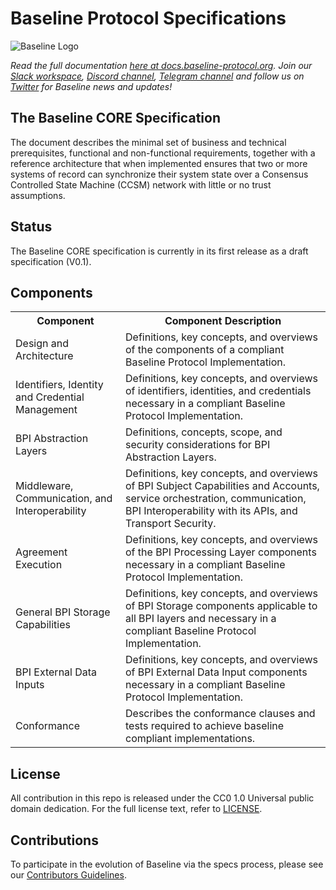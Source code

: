 # Baseline Protocol Specifications

![Baseline Logo](https://raw.githubusercontent.com/ethereum-oasis/baseline/master/docs/assets/baseline-logo/Web/examples/PNGs/horizontal/baselineHorizontal-Logo-FullColor.png)

*Read the full documentation [here at docs.baseline-protocol.org](https://docs.baseline-protocol.org/).*
*Join our [Slack workspace](https://communityinviter.com/apps/ethereum-baseline/join-us), [Discord channel](https://discord.com/invite/NE8AYD7), [Telegram channel](https://t.me/baselineprotocol) and follow us on [Twitter](https://twitter.com/baselineproto) for Baseline news and updates!* 

## The Baseline CORE Specification

The document describes the minimal set of business and technical prerequisites, functional and non-functional requirements, together with a reference architecture that when implemented ensures that two or more systems of record can synchronize their system state over a Consensus Controlled State Machine (CCSM) network with little or no trust assumptions.

## Status

The Baseline CORE specification is currently in its first release as a draft specification (V0.1).

## Components

<table>
<tr>
    <th>Component</th>
    <th>Component Description</th>
  </tr>
  <tr>
    <td>Design and Architecture</td>
    <td>Definitions, key concepts, and overviews of the components of a compliant Baseline Protocol Implementation.</td>
  </tr>
  <tr>
    <td>Identifiers, Identity and Credential Management</td>
    <td>Definitions, key concepts, and overviews of identifiers, identities, and credentials necessary in a compliant Baseline Protocol Implementation.</td>
  </tr>
  <tr>
    <td>BPI Abstraction Layers</td>
    <td>Definitions, concepts, scope, and security considerations for BPI Abstraction Layers.</td>
  </tr>
  <tr>
    <td>Middleware, Communication, and Interoperability</td>
    <td>Definitions, key concepts, and overviews of BPI Subject Capabilities and Accounts, service orchestration, communication, BPI Interoperability with its APIs, and Transport Security.</td>
  </tr>
  <tr>
    <td> Agreement Execution</td>
    <td>Definitions, key concepts, and overviews of the BPI Processing Layer components necessary in a compliant Baseline Protocol Implementation.</td>
  </tr>
  <tr>
    <td>General BPI Storage Capabilities</td>
    <td>Definitions, key concepts, and overviews of BPI Storage components applicable to all BPI layers and necessary in a compliant Baseline Protocol Implementation. </td>
   </tr>
  <tr>
    <td>BPI External Data Inputs</td>
    <td>Definitions, key concepts, and overviews of BPI External Data Input components necessary in a compliant Baseline Protocol Implementation. </td>
   </tr>
  <tr>
    <td>Conformance</td>
    <td>Describes the conformance clauses and tests required to achieve baseline compliant implementations.</td>
  </tr>
</table>

## License

All contribution in this repo is released under the CC0 1.0 Universal public domain dedication. For the full license text, refer to [LICENSE](https://github.com/ethereum-oasis/baseline/blob/master/LICENSE).

## Contributions

To participate in the evolution of Baseline via the specs process, please see our [Contributors Guidelines](https://docs.baseline-protocol.org/community/contributors).
